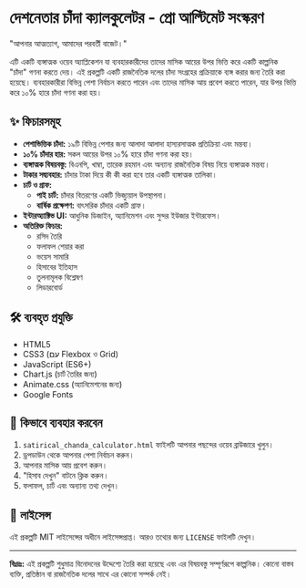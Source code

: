 # দেশনেতার চাঁদা ক্যালকুলেটর - প্রো আল্টিমেট সংস্করণ

"আপনার আত্মত্যাগ, আমাদের পরবর্তী বাজেট।"

এটি একটি ব্যঙ্গাত্মক ওয়েব অ্যাপ্লিকেশন যা ব্যবহারকারীদের তাদের মাসিক আয়ের উপর ভিত্তি করে একটি কাল্পনিক "চাঁদা" গণনা করতে দেয়। এই প্রকল্পটি একটি রাজনৈতিক দলের চাঁদা সংগ্রহের প্রক্রিয়াকে ব্যঙ্গ করার জন্য তৈরি করা হয়েছে। ব্যবহারকারীরা বিভিন্ন পেশা নির্বাচন করতে পারেন এবং তাদের মাসিক আয় প্রবেশ করতে পারেন, যার উপর ভিত্তি করে ১০% হারে চাঁদা গণনা করা হয়।

## ✨ ফিচারসমূহ

- **পেশাভিত্তিক চাঁদা:** ১৯টি বিভিন্ন পেশার জন্য আলাদা আলাদা হাস্যরসাত্মক প্রতিক্রিয়া এবং মন্তব্য।
- **১০% চাঁদার হার:** সকল আয়ের উপর ১০% হারে চাঁদা গণনা করা হয়।
- **ব্যঙ্গাত্মক বিষয়বস্তু:** বিএনপি, খাম্বা, তারেক রহমান এবং অন্যান্য রাজনৈতিক বিষয় নিয়ে ব্যঙ্গাত্মক মন্তব্য।
- **টাকার সদ্ব্যবহার:** চাঁদার টাকা দিয়ে কী কী করা হবে তার একটি ব্যঙ্গাত্মক তালিকা।
- **চার্ট ও গ্রাফ:**
  - **পাই চার্ট:** চাঁদার বিতরণের একটি ভিজ্যুয়াল উপস্থাপনা।
  - **বার্ষিক প্রক্ষেপণ:** বাৎসরিক চাঁদার একটি গ্রাফ।
- **ইন্টারঅ্যাক্টিভ UI:** আধুনিক ডিজাইন, অ্যানিমেশন এবং সুন্দর ইউজার ইন্টারফেস।
- **অতিরিক্ত ফিচার:**
  - রসিদ তৈরি
  - ফলাফল শেয়ার করা
  - ভয়েস সামারি
  - হিসাবের ইতিহাস
  - তুলনামূলক বিশ্লেষণ
  - লিডারবোর্ড

## 🛠️ ব্যবহৃত প্রযুক্তি

- HTML5
- CSS3 (עם Flexbox ও Grid)
- JavaScript (ES6+)
- Chart.js (চার্ট তৈরির জন্য)
- Animate.css (অ্যানিমেশনের জন্য)
- Google Fonts

## 🚀 কিভাবে ব্যবহার করবেন

1. `satirical_chanda_calculator.html` ফাইলটি আপনার পছন্দের ওয়েব ব্রাউজারে খুলুন।
2. ড্রপডাউন থেকে আপনার পেশা নির্বাচন করুন।
3. আপনার মাসিক আয় প্রবেশ করুন।
4. "হিসাব দেখুন" বাটনে ক্লিক করুন।
5. ফলাফল, চার্ট এবং অন্যান্য তথ্য দেখুন।

## 📄 লাইসেন্স

এই প্রকল্পটি MIT লাইসেন্সের অধীনে লাইসেন্সপ্রাপ্ত। আরও তথ্যের জন্য `LICENSE` ফাইলটি দেখুন।

---

**বিঃদ্রঃ:** এই প্রকল্পটি শুধুমাত্র বিনোদনের উদ্দেশ্যে তৈরি করা হয়েছে এবং এর বিষয়বস্তু সম্পূর্ণরূপে কাল্পনিক। কোনো বাস্তব ব্যক্তি, প্রতিষ্ঠান বা রাজনৈতিক দলের সাথে এর কোনো সম্পর্ক নেই।

